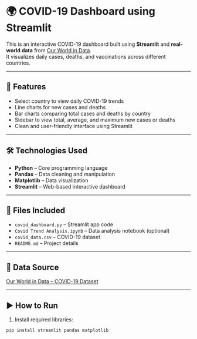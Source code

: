 # 🌍 COVID-19 Dashboard using Streamlit

This is an interactive COVID-19 dashboard built using **Streamlit** and **real-world data** from [Our World in Data](https://ourworldindata.org/coronavirus-source-data).  
It visualizes daily cases, deaths, and vaccinations across different countries.

---

## 📌 Features

- Select country to view daily COVID-19 trends
- Line charts for new cases and deaths
- Bar charts comparing total cases and deaths by country
- Sidebar to view total, average, and maximum new cases or deaths
- Clean and user-friendly interface using Streamlit

---

## 🛠️ Technologies Used

- **Python** – Core programming language  
- **Pandas** – Data cleaning and manipulation  
- **Matplotlib** – Data visualization  
- **Streamlit** – Web-based interactive dashboard  

---

## 📁 Files Included

- `covid_dashboard.py` – Streamlit app code
- `Covid Trend Analysis.ipynb` – Data analysis notebook (optional)
- `covid_data.csv` – COVID-19 dataset
- `README.md` – Project details

---

## 🔗 Data Source

[Our World in Data – COVID-19 Dataset](https://ourworldindata.org/coronavirus-source-data)

---

## ▶️ How to Run

1. Install required libraries:
```bash
pip install streamlit pandas matplotlib
